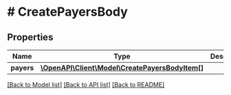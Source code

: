 # # CreatePayersBody

## Properties

Name | Type | Description | Notes
------------ | ------------- | ------------- | -------------
**payers** | [**\OpenAPI\Client\Model\CreatePayersBodyItem[]**](CreatePayersBodyItem.md) |  |

[[Back to Model list]](../../README.md#models) [[Back to API list]](../../README.md#endpoints) [[Back to README]](../../README.md)
